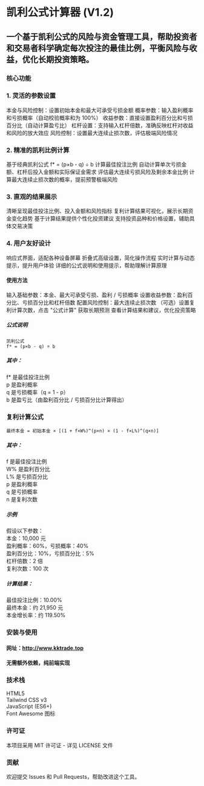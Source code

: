 # 凯利公式计算器 (V1.2)
## 一个基于凯利公式的风险与资金管理工具，帮助投资者和交易者科学确定每次投注的最佳比例，平衡风险与收益，优化长期投资策略。

### 核心功能
### 1. 灵活的参数设置
本金与风险控制：设置初始本金和最大可承受亏损金额
概率参数：输入盈利概率和亏损概率（自动校验概率和为 100%）
收益参数：直接设置盈利百分比和亏损百分比（自动计算盈亏比）
杠杆设置：支持输入杠杆倍数，准确反映杠杆对收益和风险的放大效应
风险控制：设置最大连续止损次数，评估极端风险情况

### 2. 精准的凯利比例计算
基于经典凯利公式 f* = (p×b - q) ÷ b 计算最佳投注比例
自动计算单次亏损金额、杠杆后投入金额和实际保证金需求
评估最大连续亏损风险及剩余本金比例
计算最大连续止损次数的概率，提前预警极端风险

### 3. 直观的结果展示
清晰呈现最佳投注比例、投入金额和风险指标
复利计算结果可视化，展示长期资金变化趋势
基于计算结果提供个性化投资建议
支持投资品种和价格设置，辅助具体交易决策

### 4. 用户友好设计
响应式界面，适配各种设备屏幕
折叠式高级设置，简化操作流程
实时计算与动态提示，提升用户体验
详细的公式说明和使用提示，帮助理解计算原理

#### 使用方法
输入基础参数：本金、最大可承受亏损、盈利 / 亏损概率
设置收益参数：盈利百分比、亏损百分比和杠杆倍数
配置风险控制：最大连续止损次数
（可选）设置复利计算次数，点击 "公式计算" 获取长期预测
查看计算结果和建议，优化投资策略

##### 公式说明
```
凯利公式
f* = (p×b - q) ÷ b
```
##### 其中：
f* 是最佳投注比例  
p 是盈利概率  
q 是亏损概率（q = 1 - p）   
b 是盈亏比（由盈利百分比 / 亏损百分比计算得出）  

### 复利计算公式  
```
最终本金 = 初始本金 × [(1 + f×W%)^(p×n) × (1 - f×L%)^(q×n)]
```

##### 其中：
f 是最佳投注比例  
W% 是盈利百分比  
L% 是亏损百分比  
p 是盈利概率  
q 是亏损概率  
n 是复利次数  

##### 示例
假设以下参数：  
本金：10,000 元  
盈利概率：60%，亏损概率：40%  
盈利百分比：10%，亏损百分比：5%  
杠杆倍数：2 倍  
复利次数：100 次  

##### 计算结果：
最佳投注比例：10.00%  
最终本金：约 21,950 元  
本金增长率：约 119.50%  

### 安装与使用
#### 网址：http://www.kktrade.top  
#### 无需额外依赖，纯前端实现  

### 技术栈
HTML5  
Tailwind CSS v3  
JavaScript (ES6+)  
Font Awesome 图标  

### 许可证
本项目采用 MIT 许可证 - 详见 LICENSE 文件

### 贡献
欢迎提交 Issues 和 Pull Requests，帮助改进这个工具。
